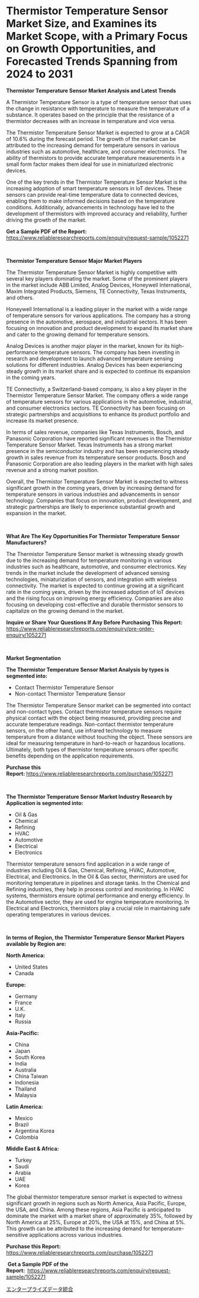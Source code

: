 <p><h1>Thermistor Temperature Sensor Market Size, and Examines its Market Scope, with a Primary Focus on Growth Opportunities, and Forecasted Trends Spanning from 2024 to 2031</h1></p><p><strong>Thermistor Temperature Sensor Market Analysis and Latest Trends</strong></p>
<p><p>A Thermistor Temperature Sensor is a type of temperature sensor that uses the change in resistance with temperature to measure the temperature of a substance. It operates based on the principle that the resistance of a thermistor decreases with an increase in temperature and vice versa.</p><p>The Thermistor Temperature Sensor Market is expected to grow at a CAGR of 10.6% during the forecast period. The growth of the market can be attributed to the increasing demand for temperature sensors in various industries such as automotive, healthcare, and consumer electronics. The ability of thermistors to provide accurate temperature measurements in a small form factor makes them ideal for use in miniaturized electronic devices.</p><p>One of the key trends in the Thermistor Temperature Sensor Market is the increasing adoption of smart temperature sensors in IoT devices. These sensors can provide real-time temperature data to connected devices, enabling them to make informed decisions based on the temperature conditions. Additionally, advancements in technology have led to the development of thermistors with improved accuracy and reliability, further driving the growth of the market.</p></p>
<p><strong>Get a Sample PDF of the Report:&nbsp;</strong> <a href="https://www.reliableresearchreports.com/enquiry/request-sample/1052271">https://www.reliableresearchreports.com/enquiry/request-sample/1052271</a></p>
<p>&nbsp;</p>
<p><strong>Thermistor Temperature Sensor Major Market Players</strong></p>
<p><p>The Thermistor Temperature Sensor Market is highly competitive with several key players dominating the market. Some of the prominent players in the market include ABB Limited, Analog Devices, Honeywell International, Maxim Integrated Products, Siemens, TE Connectivity, Texas Instruments, and others.</p><p>Honeywell International is a leading player in the market with a wide range of temperature sensors for various applications. The company has a strong presence in the automotive, aerospace, and industrial sectors. It has been focusing on innovation and product development to expand its market share and cater to the growing demand for temperature sensors.</p><p>Analog Devices is another major player in the market, known for its high-performance temperature sensors. The company has been investing in research and development to launch advanced temperature sensing solutions for different industries. Analog Devices has been experiencing steady growth in its market share and is expected to continue its expansion in the coming years.</p><p>TE Connectivity, a Switzerland-based company, is also a key player in the Thermistor Temperature Sensor Market. The company offers a wide range of temperature sensors for various applications in the automotive, industrial, and consumer electronics sectors. TE Connectivity has been focusing on strategic partnerships and acquisitions to enhance its product portfolio and increase its market presence.</p><p>In terms of sales revenue, companies like Texas Instruments, Bosch, and Panasonic Corporation have reported significant revenues in the Thermistor Temperature Sensor Market. Texas Instruments has a strong market presence in the semiconductor industry and has been experiencing steady growth in sales revenue from its temperature sensor products. Bosch and Panasonic Corporation are also leading players in the market with high sales revenue and a strong market position.</p><p>Overall, the Thermistor Temperature Sensor Market is expected to witness significant growth in the coming years, driven by increasing demand for temperature sensors in various industries and advancements in sensor technology. Companies that focus on innovation, product development, and strategic partnerships are likely to experience substantial growth and expansion in the market.</p></p>
<p>&nbsp;</p>
<p><strong>What Are The Key Opportunities For Thermistor Temperature Sensor Manufacturers?</strong></p>
<p><p>The Thermistor Temperature Sensor market is witnessing steady growth due to the increasing demand for temperature monitoring in various industries such as healthcare, automotive, and consumer electronics. Key trends in the market include the development of advanced sensing technologies, miniaturization of sensors, and integration with wireless connectivity. The market is expected to continue growing at a significant rate in the coming years, driven by the increased adoption of IoT devices and the rising focus on improving energy efficiency. Companies are also focusing on developing cost-effective and durable thermistor sensors to capitalize on the growing demand in the market.</p></p>
<p><strong>Inquire or Share Your Questions If Any Before Purchasing This Report:</strong> <a href="https://www.reliableresearchreports.com/enquiry/pre-order-enquiry/1052271">https://www.reliableresearchreports.com/enquiry/pre-order-enquiry/1052271</a></p>
<p>&nbsp;</p>
<p><strong>Market Segmentation</strong></p>
<p><strong>The Thermistor Temperature Sensor Market Analysis by types is segmented into:</strong></p>
<p><ul><li>Contact Thermistor Temperature Sensor</li><li>Non-contact Thermistor Temperature Sensor</li></ul></p>
<p><p>The Thermistor Temperature Sensor market can be segmented into contact and non-contact types. Contact thermistor temperature sensors require physical contact with the object being measured, providing precise and accurate temperature readings. Non-contact thermistor temperature sensors, on the other hand, use infrared technology to measure temperature from a distance without touching the object. These sensors are ideal for measuring temperature in hard-to-reach or hazardous locations. Ultimately, both types of thermistor temperature sensors offer specific benefits depending on the application requirements.</p></p>
<p><strong>Purchase this Report:&nbsp;</strong><a href="https://www.reliableresearchreports.com/purchase/1052271">https://www.reliableresearchreports.com/purchase/1052271</a></p>
<p>&nbsp;</p>
<p><strong>The Thermistor Temperature Sensor Market Industry Research by Application is segmented into:</strong></p>
<p><ul><li>Oil & Gas</li><li>Chemical</li><li>Refining</li><li>HVAC</li><li>Automotive</li><li>Electrical</li><li>Electronics</li></ul></p>
<p><p>Thermistor temperature sensors find application in a wide range of industries including Oil & Gas, Chemical, Refining, HVAC, Automotive, Electrical, and Electronics. In the Oil & Gas sector, thermistors are used for monitoring temperature in pipelines and storage tanks. In the Chemical and Refining industries, they help in process control and monitoring. In HVAC systems, thermistors ensure optimal performance and energy efficiency. In the Automotive sector, they are used for engine temperature monitoring. In Electrical and Electronics, thermistors play a crucial role in maintaining safe operating temperatures in various devices.</p></p>
<p>&nbsp;</p>
<p><strong>In terms of Region, the Thermistor Temperature Sensor Market Players available by Region are:</strong></p>
<p>
    <p> <strong> North America: </strong>
        <ul>
            <li>United States</li>
            <li>Canada</li>
        </ul>
        </p> 
    <p> <strong> Europe: </strong>
        <ul>
            <li>Germany</li>
            <li>France</li>
            <li>U.K.</li>
            <li>Italy</li>
            <li>Russia</li>
        </ul>
        </p> 
    <p> <strong> Asia-Pacific: </strong>
        <ul>
            <li>China</li>
            <li>Japan</li>
            <li>South Korea</li>
            <li>India</li>
            <li>Australia</li>
            <li>China Taiwan</li>
            <li>Indonesia</li>
            <li>Thailand</li>
            <li>Malaysia</li>
        </ul>
        </p> 
    <p> <strong> Latin America: </strong>
        <ul>
            <li>Mexico</li>
            <li>Brazil</li>
            <li>Argentina Korea</li>
            <li>Colombia</li>
        </ul>
        </p> 
    <p> <strong> Middle East & Africa: </strong>
        <ul>
            <li>Turkey</li>
            <li>Saudi</li>
            <li>Arabia</li>
            <li>UAE</li>
            <li>Korea</li>
        </ul>
    </p>
    </p>
<p><p>The global thermistor temperature sensor market is expected to witness significant growth in regions such as North America, Asia Pacific, Europe, the USA, and China. Among these regions, Asia Pacific is anticipated to dominate the market with a market share of approximately 35%, followed by North America at 25%, Europe at 20%, the USA at 15%, and China at 5%. This growth can be attributed to the increasing demand for temperature-sensitive applications across various industries.</p></p>
<p><strong>Purchase this Report: </strong><a href="https://www.reliableresearchreports.com/purchase/1052271">https://www.reliableresearchreports.com/purchase/1052271</a></p>
<p>&nbsp;<strong>Get a Sample PDF of the Report:&nbsp;&nbsp;</strong><a href="https://www.reliableresearchreports.com/enquiry/request-sample/1052271">https://www.reliableresearchreports.com/enquiry/request-sample/1052271</a></p>
<p><strong></strong></p>
<p><p><a href="https://github.com/ksxzwxabcuynh011/Market-Research-Report-List-1/blob/main/96913239791.md">エンタープライズデータ統合</a></p></p>